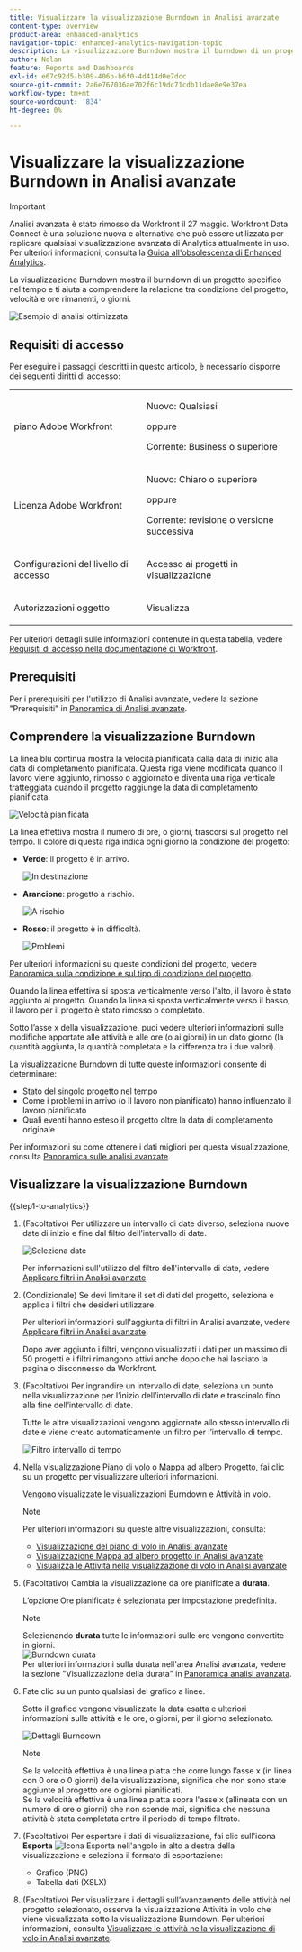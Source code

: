 ```yaml
---
title: Visualizzare la visualizzazione Burndown in Analisi avanzate
content-type: overview
product-area: enhanced-analytics
navigation-topic: enhanced-analytics-navigation-topic
description: La visualizzazione Burndown mostra il burndown di un progetto specifico nel tempo e ti aiuta a comprendere la relazione tra condizione del progetto, velocità e ore rimanenti, o giorni.
author: Nolan
feature: Reports and Dashboards
exl-id: e67c92d5-b309-406b-b6f0-4d414d0e7dcc
source-git-commit: 2a6e767036ae702f6c19dc71cdb11dae8e9e37ea
workflow-type: tm+mt
source-wordcount: '834'
ht-degree: 0%

---
```


# Visualizzare la visualizzazione Burndown in Analisi avanzate

>[!IMPORTANT]
>
>Analisi avanzata è stato rimosso da Workfront il 27 maggio. Workfront Data Connect è una soluzione nuova e alternativa che può essere utilizzata per replicare qualsiasi visualizzazione avanzata di Analytics attualmente in uso. <br>Per ulteriori informazioni, consulta la [Guida all&#39;obsolescenza di Enhanced Analytics](/help/quicksilver/product-announcements/announcements/enhanced-analytics-deprecation.md).


<!-- Audited: 12/2023 -->

La visualizzazione Burndown mostra il burndown di un progetto specifico nel tempo e ti aiuta a comprendere la relazione tra condizione del progetto, velocità e ore rimanenti, o giorni.

![Esempio di analisi ottimizzata](assets/burndown120623.png)

## Requisiti di accesso

Per eseguire i passaggi descritti in questo articolo, è necessario disporre dei seguenti diritti di accesso:

<table style="table-layout:auto"> 
 <col> 
 <col> 
 <tbody> 
  <tr> 
   <td role="rowheader">piano Adobe Workfront</td> 
   <td>
      <p>Nuovo: Qualsiasi</p>
      <p>oppure</p>
      <p>Corrente: Business o superiore</p></td>
  </tr> 
  <tr> 
   <td role="rowheader">Licenza Adobe Workfront</td> 
   <td>
      <p>Nuovo: Chiaro o superiore</p>
      <p>oppure</p>
      <p>Corrente: revisione o versione successiva</p>
   </td> 
  </tr> 
  <tr> 
   <td role="rowheader">Configurazioni del livello di accesso</td> 
   <td> <p>Accesso ai progetti in visualizzazione</p> </td> 
  </tr> 
  <tr> 
   <td role="rowheader">Autorizzazioni oggetto</td> 
   <td> <p>Visualizza</p> </td>
  </tr> 
 </tbody> 
</table>

Per ulteriori dettagli sulle informazioni contenute in questa tabella, vedere [Requisiti di accesso nella documentazione di Workfront](/help/quicksilver/administration-and-setup/add-users/access-levels-and-object-permissions/access-level-requirements-in-documentation.md).

## Prerequisiti

Per i prerequisiti per l&#39;utilizzo di Analisi avanzate, vedere la sezione &quot;Prerequisiti&quot; in [Panoramica di Analisi avanzate](../enhanced-analytics/enhanced-analytics-overview.md).

## Comprendere la visualizzazione Burndown

La linea blu continua mostra la velocità pianificata dalla data di inizio alla data di completamento pianificata. Questa riga viene modificata quando il lavoro viene aggiunto, rimosso o aggiornato e diventa una riga verticale tratteggiata quando il progetto raggiunge la data di completamento pianificata.

![Velocità pianificata](assets/burndown-planned-line.png)

La linea effettiva mostra il numero di ore, o giorni, trascorsi sul progetto nel tempo. Il colore di questa riga indica ogni giorno la condizione del progetto:

* **Verde**: il progetto è in arrivo.

  ![In destinazione](assets/burndown-green.png)

* **Arancione**: progetto a rischio.

  ![A rischio](assets/burndown-orange.png)

* **Rosso**: il progetto è in difficoltà.

  ![Problemi](assets/burndown-red.png)

Per ulteriori informazioni su queste condizioni del progetto, vedere [Panoramica sulla condizione e sul tipo di condizione del progetto](../manage-work/projects/manage-projects/project-condition-and-condition-type.md).

Quando la linea effettiva si sposta verticalmente verso l&#39;alto, il lavoro è stato aggiunto al progetto. Quando la linea si sposta verticalmente verso il basso, il lavoro per il progetto è stato rimosso o completato.

Sotto l’asse x della visualizzazione, puoi vedere ulteriori informazioni sulle modifiche apportate alle attività e alle ore (o ai giorni) in un dato giorno (la quantità aggiunta, la quantità completata e la differenza tra i due valori).

La visualizzazione Burndown di tutte queste informazioni consente di determinare:

* Stato del singolo progetto nel tempo
* Come i problemi in arrivo (o il lavoro non pianificato) hanno influenzato il lavoro pianificato
* Quali eventi hanno esteso il progetto oltre la data di completamento originale

Per informazioni su come ottenere i dati migliori per questa visualizzazione, consulta [Panoramica sulle analisi avanzate](../enhanced-analytics/enhanced-analytics-overview.md).

## Visualizzare la visualizzazione Burndown

{{step1-to-analytics}}

1. (Facoltativo) Per utilizzare un intervallo di date diverso, seleziona nuove date di inizio e fine dal filtro dell’intervallo di date.

   ![Seleziona date](assets/filters-select-date-range-350x344.png)

   Per informazioni sull&#39;utilizzo del filtro dell&#39;intervallo di date, vedere [Applicare filtri in Analisi avanzate](../enhanced-analytics/use-enhanced-analytics-filters.md).

1. (Condizionale) Se devi limitare il set di dati del progetto, seleziona e applica i filtri che desideri utilizzare.

   Per ulteriori informazioni sull&#39;aggiunta di filtri in Analisi avanzate, vedere [Applicare filtri in Analisi avanzate](../enhanced-analytics/use-enhanced-analytics-filters.md).

   Dopo aver aggiunto i filtri, vengono visualizzati i dati per un massimo di 50 progetti e i filtri rimangono attivi anche dopo che hai lasciato la pagina o disconnesso da Workfront.

1. (Facoltativo) Per ingrandire un intervallo di date, seleziona un punto nella visualizzazione per l’inizio dell’intervallo di date e trascinalo fino alla fine dell’intervallo di date.

   Tutte le altre visualizzazioni vengono aggiornate allo stesso intervallo di date e viene creato automaticamente un filtro per l’intervallo di tempo.

   ![Filtro intervallo di tempo](assets/timeframe-filter-350x220.png)

1. Nella visualizzazione Piano di volo o Mappa ad albero Progetto, fai clic su un progetto per visualizzare ulteriori informazioni.

   Vengono visualizzate le visualizzazioni Burndown e Attività in volo.

   >[!NOTE]
   >
   >Per ulteriori informazioni su queste altre visualizzazioni, consulta:
   >
   >   * [Visualizzazione del piano di volo in Analisi avanzate](../enhanced-analytics/flight-plan-overview.md)
   >   * [Visualizzazione Mappa ad albero progetto in Analisi avanzate](../enhanced-analytics/project-treemap-overview.md)
   >   * [Visualizza le Attività nella visualizzazione di volo in Analisi avanzate](../enhanced-analytics/tasks-in-flight-overview.md)
   >

1. (Facoltativo) Cambia la visualizzazione da ore pianificate a **durata**.

   L’opzione Ore pianificate è selezionata per impostazione predefinita.

   >[!NOTE]
   >
   >Selezionando **durata** tutte le informazioni sulle ore vengono convertite in giorni.\
   >![Burndown durata](assets/duration-burndown-350x112.png)\
   >Per ulteriori informazioni sulla durata nell&#39;area Analisi avanzata, vedere la sezione &quot;Visualizzazione della durata&quot; in [Panoramica analisi avanzata](../enhanced-analytics/enhanced-analytics-overview.md#duration-view).

1. Fate clic su un punto qualsiasi del grafico a linee.

   Sotto il grafico vengono visualizzate la data esatta e ulteriori informazioni sulle attività e le ore, o giorni, per il giorno selezionato.

   ![Dettagli Burndown](assets/burndown-task-and-hour-changes-350x121.png)

   >[!NOTE]
   >
   >Se la velocità effettiva è una linea piatta che corre lungo l’asse x (in linea con 0 ore o 0 giorni) della visualizzazione, significa che non sono state aggiunte al progetto ore o giorni pianificati.\
   >Se la velocità effettiva è una linea piatta sopra l&#39;asse x (allineata con un numero di ore o giorni) che non scende mai, significa che nessuna attività è stata completata entro il periodo di tempo filtrato.

1. (Facoltativo) Per esportare i dati di visualizzazione, fai clic sull&#39;icona **Esporta** ![Icona Esporta](assets/export.png) nell&#39;angolo in alto a destra della visualizzazione e seleziona il formato di esportazione:

   * Grafico (PNG)
   * Tabella dati (XSLX)

1. (Facoltativo) Per visualizzare i dettagli sull’avanzamento delle attività nel progetto selezionato, osserva la visualizzazione Attività in volo che viene visualizzata sotto la visualizzazione Burndown. Per ulteriori informazioni, consulta [Visualizzare le attività nella visualizzazione di volo in Analisi avanzate](/help/quicksilver/enhanced-analytics/tasks-in-flight-overview.md).
